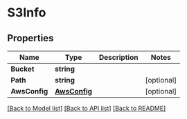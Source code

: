 # S3Info

## Properties

Name | Type | Description | Notes
------------ | ------------- | ------------- | -------------
**Bucket** | **string** |  | 
**Path** | **string** |  | [optional] 
**AwsConfig** | [**AwsConfig**](AWSConfig.md) |  | [optional] 

[[Back to Model list]](../README.md#documentation-for-models) [[Back to API list]](../README.md#documentation-for-api-endpoints) [[Back to README]](../README.md)


